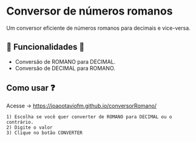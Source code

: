 # Conversor de números romanos

Um conversor eficiente de números romanos para decimais e vice-versa.

## 🚀 Funcionalidades 🚀

- Conversão de ROMANO para DECIMAL.
- Conversão de DECIMAL para ROMANO.

## Como usar ❓

Acesse -> https://joaootaviofm.github.io/conversorRomano/

    1) Escolha se você quer converter de ROMANO para DECIMAL ou o contrário.
    2) Digite o valor 
    3) Clique no botão CONVERTER 

    